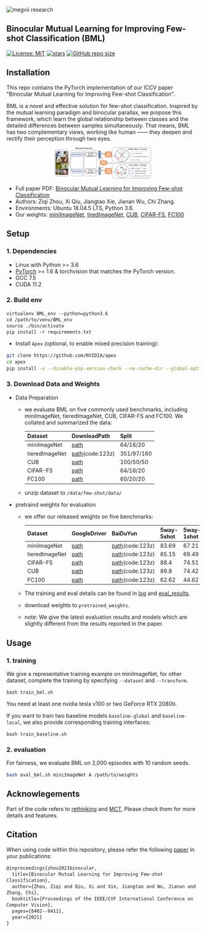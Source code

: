 <img src="https://cdnstatic.megvii.com/websiteFE/static/img/logo_hover.2bd68a45.png" width="16%" alt="megvii research"/>

## Binocular Mutual Learning for Improving Few-shot Classification (BML)
[![License: MIT](https://img.shields.io/badge/License-MIT-yellow.svg?style=flat-square)](https://creativecommons.org/licenses/by-nc-sa/4.0/)
[![stars](https://img.shields.io/github/stars/ZZQzzq/BML.svg?style=flat-square)](https://github.com/ZZQzzq/BML/stargazers)
[![GitHub repo size](https://img.shields.io/github/repo-size/ZZQzzq/BML.svg?style=flat-square)](./README.md)

## Installation

This repo contains the PyTorch implementation of our ICCV paper "Binocular Mutual Learning for Improving Few-shot Classification". 

BML is a novel and effective solution for few-shot classification. Inspired by the mutual learning paradigm and binocular parallax, we propose this framework, which learn the global relationship between classes and the detailed differences between samples simultaneously. That means, BML has two complementary views, working like human —— they deepen and rectify their perception through two eyes.
<p style="width: 50%; display: block; margin-left: auto; margin-right: auto">
  <img src="./assets/bml_framework.png" alt="BML framework diagram"/>
</p>

- Full paper PDF: [Binocular Mutual Learning for Improving Few-shot Classification](https://arxiv.org/abs/2108.12104)
- Authors: Ziqi Zhou, Xi Qiu, Jiangtao Xie, Jianan Wu, Chi Zhang.
- Environments: Ubuntu 18.04.5 LTS, Python 3.6. 
- Our weights: [miniImageNet](https://drive.google.com/file/d/1PUJNz8HUSsmX8PkcrnqF2y0PWKkCQuwD/view), [tiredImageNet](https://drive.google.com/file/d/1_ynzWQXdAkgfqzxR620EgnMWa1KWse-H/view), [CUB](https://drive.google.com/file/d/1bz0FW3BCc_JLnLD1mxHK-NS2x5ei2Qbm/view), [CIFAR-FS](https://drive.google.com/file/d/1zz7cvFbtV9GtHkVxpbrMEdpRN8g35ooP/view), [FC100](https://drive.google.com/file/d/134IZc0EfXCIheJBi_BAX_LVTCx8i4HH5/view)

## Setup
### 1. Dependencies
- Linux with Python >= 3.6
- [PyTorch](https://pytorch.org/get-started/locally/) >= 1.6 & torchvision that matches the PyTorch version.
- GCC 7.5
- CUDA 11.2
### 2. Build env
```
virtualenv BML_env --python=python3.6
cd /path/to/venv/BML_env
source ./bin/activate
pip install -r requirements.txt 
```
- Install `Apex` (optional, to enable mixed precision training):

```bash
git clone https://github.com/NVIDIA/apex
cd apex
pip install -v --disable-pip-version-check --no-cache-dir --global-option="--cpp_ext" --global-option="--cuda_ext" ./
```

### 3. Download Data and Weights
- Data Preparation
   - we evaluate BML on five commonly used benchmarks, including miniImageNet, tieredImageNet, CUB, CIFAR-FS and FC100. We collated and summarized the data:
     
     |Dataset|DownloadPath|Split|
     |---|---|---|
     |miniImageNet|[path](https://drive.google.com/file/d/11oy22al0G4Yqg03ugbV_vhcVeG7ATZAR/view)|64/16/20|
     |tieredImageNet|[path](https://pan.baidu.com/s/1e-g8ZDQ61-vzXKM92MzW7Q)(code:123z)|351/97/160|
     |CUB|[path](https://drive.google.com/file/d/1pvVem-KcouXsTrQobQ8dT8GYZ76uYfiX/view)|100/50/50|
     |CIFAR-FS|[path](https://drive.google.com/file/d/1NJmyP3yzL8bOAjn8SiEtbHqa8cT7eEPp/view)|64/16/20|
     |FC100|[path](https://drive.google.com/file/d/1aY-e0J-QjEQnsUaiuRNjpeq6otk5VBNu/view)|60/20/20|
   - unzip dataset to ```/data/few-shot/data/```
- pretraind weights for evaluation
   - we offer our released weights on five benchmarks:
   
     |Dataset|GoogleDriver|BaiDuYun|5way-5shot|5way-1shot|
     |---|---|---|---|---|
     |miniImageNet|[path](https://drive.google.com/file/d/1PUJNz8HUSsmX8PkcrnqF2y0PWKkCQuwD/view?usp=sharing)|[path](https://pan.baidu.com/s/1nertcPLlK2KZ4bqv2CKjmQ)(code:123z)|83.69|67.21|
     |tieredImageNet|[path](https://drive.google.com/file/d/1_ynzWQXdAkgfqzxR620EgnMWa1KWse-H/view?usp=sharing)|[path](https://pan.baidu.com/s/1gICDMc49dAyfrt1iPEqlMw)(code:123z)|85.15|69.49|
     |CIFAR-FS|[path](https://drive.google.com/file/d/1zz7cvFbtV9GtHkVxpbrMEdpRN8g35ooP/view?usp=sharing)|[path](https://pan.baidu.com/s/1Oss_5BFJg9oijJ5tt8xbeA)(code:123z)|88.4|74.51|
     |CUB|[path](https://drive.google.com/file/d/1bz0FW3BCc_JLnLD1mxHK-NS2x5ei2Qbm/view?usp=sharing)|[path](https://pan.baidu.com/s/1-p0OWGgXkT6cNSFK9TcZgA)(code:123z)|89.8|74.42|
     |FC100|[path](https://drive.google.com/file/d/134IZc0EfXCIheJBi_BAX_LVTCx8i4HH5/view?usp=sharing)|[path](https://pan.baidu.com/s/1QVaxLiUBlvFZmAYmcGstSQ)(code:123z)|62.62|44.62|
   - The training and eval details can be found in [log](https://drive.google.com/file/d/1qKBQoIMtV197pEbYnKWG87Pz7HeVT9Yt/view?usp=sharing) and [eval_results](eval_results).
   - download weights to ```pretrained_weights```. 
   - note: We give the latest evaluation results and models which are slightly different from the results reported in the paper. 

## Usage

### 1. training
We give a representative training example on miniImageNet, for other dataset, complete the training by specifying ```--dataset``` and ```--transform```.
```
bash train_bml.sh
```
You need at least one nvidia tesla v100 or two GeForce RTX 2080ti.

If you want to train two baseline models ```baseline-global``` and ```baseline-local```, we also provide corresponding training interfaces:
```
bash train_baseline.sh
```

### 2. evaluation
For fairness, we evaluate BML on 2,000 episodes with 10 random seeds. 
```bash
bash eval_bml.sh miniImageNet A /path/to/weights
```

## Acknowlegements
Part of the code refers to [rethinking](https://people.csail.mit.edu/yuewang/projects/rfs/) and [MCT](https://github.com/seongmin-kye/MCT), Please check them for more details and features.

## Citation
When using code within this repository, please refer the following [paper](https://arxiv.org/abs/2108.12104) in your publications:
```
@inproceedings{zhou2021binocular,
  title={Binocular Mutual Learning for Improving Few-shot Classification},
  author={Zhou, Ziqi and Qiu, Xi and Xie, Jiangtao and Wu, Jianan and Zhang, Chi},
  booktitle={Proceedings of the IEEE/CVF International Conference on Computer Vision},
  pages={8402--8411},
  year={2021}
}
```

